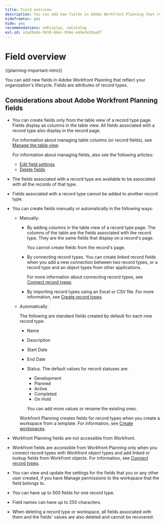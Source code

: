 ```yaml
---
title: Field overview
description: You can add new fields in Adobe Workfront Planning that reflect your organization's lifecycle. Fields are attributes of record types.
hidefromtoc: yes
hide: yes
recommendations: noDisplay, noCatalog
exl-id: a1ad5ada-5010-4dec-934e-a49a3e28aa5f
---
```

# Field overview

<!--
title: Field overview
description: You can add new fields in Adobe Workfront Planning that reflect your organization's lifecycle. Fields are attributes of record types. 
hidefromtoc: yes
author: Alina
feature: Work Management (***************WE NEED A NEW ONE HERE***********)
role: User, Admin
hide: yes
-->

<!--update the metadata with real information when making this available in TOC and in the left nav-->

{{planning-important-intro}}

You can add new fields in Adobe Workfront Planning that reflect your organization's lifecycle. Fields are attributes of record types. 


## Considerations about Adobe Workfront Planning fields

* You can create fields only from the table view of a record type page. Fields display as columns in the table view. All fields associated with a record type also display in the record page. 

    For information about managing table columns (or record fields), see [Manage the table view](/help/quicksilver/planning/views/manage-the-table-view.md).

    For information about managing fields, also see the following articles: 

    * [Edit field settings](/help/quicksilver/planning/fields/edit-fields.md)
    * [Delete fields](/help/quicksilver/planning/fields/delete-fields.md)
    
* The fields associated with a record type are available to be associated with all the records of that type. <!--will this change and will the fields be available for other record types, too?! Also, the next bullet might need to change too if this one changes -->

* Fields associated with a record type cannot be added to another record type. <!-- this will change when they open the Field library tab when creating a field-->

* You can create fields manually or automatically in the following ways:

    * Manually:

        * By adding columns in the table view of a record type page. The columns of the table are the fields associated with the record type. They are the same fields that display on a record's page. 
        
            You cannot create fields from the record's page.  

        * By connecting record types. You can create linked record fields when you add a new connection between two record types, or a record type and an object types from other applications. 
        
           <!--* Importing record types with fields using a CSV or an Excel file. - this is not available yet-->

           For more information about connecting record types, see [Connect record types](/help/quicksilver/planning/architecture/connect-record-types.md).  

        * By importing record types using an Excel or CSV file. For more information, see [Create record types](/help/quicksilver/planning/architecture/create-record-types.md). 

    * Automatically: 

        The following are standard fields created by default for each new record type:

        * Name
        * Description
        * Start Date
        * End Date
        * Status. The default values for record statuses are:
            * Development
            * Planned
            * Active
            * Completed
            * On Hold

            You can add more values or rename the existing ones. 

        Workfront Planning creates fields for record types when you create a workspace from a template. For information, see [Create workspaces](/help/quicksilver/planning/architecture/create-workspaces.md). 

* Workfront Planning fields are not accessible from Workfront. 

* Workfront fields are accessible from Workfront Planning only when you connect record types with Workfront object types and add linked or lookup fields from Workfront objects. For information, see [Connect record types](/help/quicksilver/planning/architecture/connect-record-types.md).  

* You can view and update the settings for the fields that you or any other user created, if you have Manage permissions to the workspace that the field belongs to. 

* You can have up to 500 fields for one record type.

* Field names can have up to 250 characters.

* When deleting a record type or workspace, all fields associated with them and the fields' values are also deleted and cannot be recovered. <!-- this might change with a possible recycle bin solution?!-->
